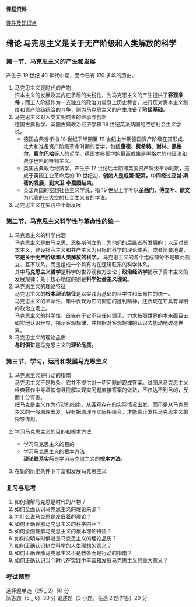 #### 课程资料

[课件及知识点](https://pan.baidu.com/s/1uaHCfeIfNz8ex_iZJdk-TQ?pwd=2023)

## 绪论 马克思主义是关于无产阶级和人类解放的科学

### 第一节、马克思主义的产生和发展

产生于 19 世纪 40 年代中期，至今已有 170 多年的历史。

1. 马克思主义是时代的产物  
   资本主义的发展及其内在矛盾的尖锐化，为马克思主义的产生提供了**客观条件**；而工人阶级作为一支独立的政治力量登上历史舞台，进行反对资本主义制度和资产阶级统治的斗争，则为马克思主义的产生准备了**阶级基础。**
2. 马克思主义对人类文明成果的继承与创新  
   德国古典哲学、英国古典政治经济学和 19 世纪英法两国的空想社会主义学说。
   - 德国古典哲学指 18 世纪下半期至 19 世纪上半期德国资产阶级在其形成、壮大和准备资产阶级革命时期的哲学，包括**康德、费希特、谢林、黑格尔、费尔巴哈**等人的哲学。德国古典哲学的最高成果是黑格尔的辩证法和费尔巴哈的唯物主义。
   - 英国古典政治经济学，产生于 17 世纪后半期即英国资产阶级革命时期，完成于英国工业革命后的 19 世纪初，**创始人是威廉·配第，中间经过亚当·斯密的发展，到大卫·李嘉图结束。**
   - 英法两国的空想社会主义学说，指 19 世纪上半叶以**圣西门、傅立叶、欧文**为代表的三大空想社会主义者的学说。
3. 马克思主义在实践中不断发展

### 第二节、马克思主义科学性与革命性的统一

1. 马克思主义的科学内涵  
   马克思主义是由马克思、恩格斯创立的；为他们的后继者所发展的；以反对资本主义，建设社会主义和共产主义为目标的科学的理论体系，或者简要地说，**它是关于无产阶级和人类解放的科学。**
   马克思主义的各个组成部分不是彼此孤立、互不联系，而是组成一个具有内在逻辑联系的科学体系。  
   其中**马克思主义哲学**是科学的世界观和方法论；**政治经济学**揭示了资本主义的发展规律；处于核心地位的则是**科学社会主义理论**。
2. 马克思主义的理论特征  
   马克思主义的**根本理论特征**是以实践为基础的科学性和革命性的统一。  
   马克思主义的革命性，集中表现为它的彻底的批判精神，还表现在它具有鲜明的政治立场上。  
   马克思主义的科学性，首先在于它不带任何偏见，力求按照世界的本来面目去如实地认识世界，揭示客观规律，并根据对客观规律的认识去能动地改造世界。
3. 马克思主义的理论品质  
   **与时俱进**是马克思主义的**理论品质。**

### 第三节、学习，运用和发展马克思主义

1. 马克思主义是行动的指南  
   马克思主义不是教条，它并不提供对一切问题的现成答案。试图从马克思主义经典著作中寻章摘句寻找解决现实问题直接答案的做法，不仅达不到目的，反而十分有害。  
   把马克是主义作为行动的指南，从客观存在的实际情况出发，而不是从马克思主义的一般原理出发，只有把原理与实际相结合，才能真正发挥马克思主义的指导作用。
2. 学习马克思主义的目的和根本方法

   - 学习马克思主义的目的
   - 学习马克思主义的根本方法  
     **理论联系实际**是学习马克思主义的**根本方法。**

3. 在新的历史条件下丰富和发展马克思主义

### 复习与思考

1. 如何理解马克思是时代的产物？
2. 如何全面认识马克思主义的理论来源？
3. 为什么说马克思是发展着的理论？
4. 如何正确理解马克思主义的科学内涵？
5. 如何全面理解马克思主义的根本理论特征？
6. 如何说明与时俱进是马克思主义的理论品质？
7. 如何正确认识树立科学的人生理想的意义？
8. 如何正确理解马克思主义不是教条而是行动的指南？
9. 如何正确认识当今时代在实践中丰富和发展马克思主义的重大意义？

### 考试题型

选择题单选（25 _ 2）50 分  
简答题（5 _ 6）30 分
论述题（3 小题，任选 2 题作答）20 分
